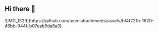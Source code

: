 ## Hi there 👋

<!--
**Rowan0405/Rowan0405** is a ✨ _special_ ✨ repository because its `README.md` (this file) appears on your GitHub profile.

Here are some ideas to get you started:

- 🔭 I’m currently working on ...
- 🌱 I’m currently learning ...
- 👯 I’m looking to collaborate on ...
- 🤔 I’m looking for help with ...
- 💬 Ask me about ...
- 📫 How to reach me: ...
- 😄 Pronouns: ...
- ⚡ Fun fact: ...
-->![IMG_1329](https://github.com/user-attachments/assets/bf4f721b-1820-49bb-944f-b07eab9da8a3)
